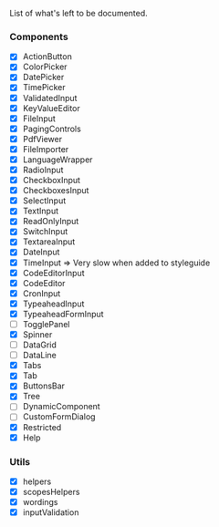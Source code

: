 List of what's left to be documented.

### Components

- [x] ActionButton
- [x] ColorPicker
- [x] DatePicker
- [x] TimePicker
- [x] ValidatedInput
- [x] KeyValueEditor
- [x] FileInput
- [x] PagingControls
- [x] PdfViewer
- [x] FileImporter
- [x] LanguageWrapper
- [x] RadioInput
- [x] CheckboxInput
- [x] CheckboxesInput
- [x] SelectInput
- [x] TextInput
- [x] ReadOnlyInput
- [x] SwitchInput
- [x] TextareaInput
- [x] DateInput
- [x] TimeInput => Very slow when added to styleguide
- [x] CodeEditorInput
- [x] CodeEditor
- [x] CronInput
- [x] TypeaheadInput
- [x] TypeaheadFormInput
- [ ] TogglePanel
- [x] Spinner
- [ ] DataGrid
- [ ] DataLine
- [x] Tabs
- [x] Tab
- [x] ButtonsBar
- [x] Tree
- [ ] DynamicComponent
- [ ] CustomFormDialog
- [x] Restricted
- [x] Help

### Utils

- [x] helpers
- [x] scopesHelpers
- [x] wordings
- [x] inputValidation